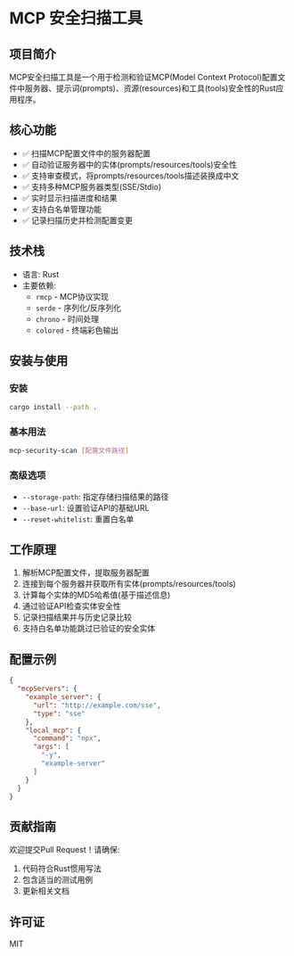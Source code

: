 # MCP 安全扫描工具

## 项目简介
MCP安全扫描工具是一个用于检测和验证MCP(Model Context Protocol)配置文件中服务器、提示词(prompts)、资源(resources)和工具(tools)安全性的Rust应用程序。

## 核心功能
- ✅ 扫描MCP配置文件中的服务器配置
- ✅ 自动验证服务器中的实体(prompts/resources/tools)安全性
- ✅ 支持审查模式，将prompts/resources/tools描述装换成中文
- ✅ 支持多种MCP服务器类型(SSE/Stdio)
- ✅ 实时显示扫描进度和结果
- ✅ 支持白名单管理功能
- ✅ 记录扫描历史并检测配置变更


## 技术栈
- 语言: Rust
- 主要依赖:
  - `rmcp` - MCP协议实现
  - `serde` - 序列化/反序列化
  - `chrono` - 时间处理
  - `colored` - 终端彩色输出

## 安装与使用
### 安装
```bash
cargo install --path .
```

### 基本用法
```bash
mcp-security-scan [配置文件路径]
```

### 高级选项
- `--storage-path`: 指定存储扫描结果的路径
- `--base-url`: 设置验证API的基础URL
- `--reset-whitelist`: 重置白名单

## 工作原理
1. 解析MCP配置文件，提取服务器配置
2. 连接到每个服务器并获取所有实体(prompts/resources/tools)
3. 计算每个实体的MD5哈希值(基于描述信息)
4. 通过验证API检查实体安全性
5. 记录扫描结果并与历史记录比较
6. 支持白名单功能跳过已验证的安全实体

## 配置示例
```json
{
  "mcpServers": {
    "example_server": {
      "url": "http://example.com/sse",
      "type": "sse"
    },
    "local_mcp": {
      "command": "npx",
      "args": [
        "-y",
        "example-server"
      ]
    }
  }
}
```

## 贡献指南
欢迎提交Pull Request！请确保:
1. 代码符合Rust惯用写法
2. 包含适当的测试用例
3. 更新相关文档

## 许可证
MIT